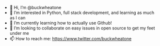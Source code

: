 - 👋 Hi, I’m @buckwheatone
- 👀 I’m interested in Python, full stack development, and learning as much as I can
- 🌱 I’m currently learning how to actually use Github! 
- 💞️ I’m looking to collaborate on easy issues in open source to get my feet under me
- 📫 How to reach me: https://www.twitter.com/buckwheatone

<!---
buckwheatone/buckwheatone is a ✨ special ✨ repository because its `README.md` (this file) appears on your GitHub profile.
You can click the Preview link to take a look at your changes.
--->
